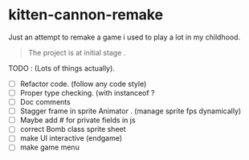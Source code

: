# kitten-cannon-remake

Just an attempt to remake a game 
i used to play a lot in my childhood.

> The project is at initial stage .


TODO : (Lots of things actually).
- [ ] Refactor code. (follow any code style)
- [ ] Proper type checking. (with instanceof ?
- [ ] Doc comments
- [ ] Stagger frame in sprite Animator . (manage sprite fps dynamically)
- [ ] Maybe add # for private fields in js
- [ ] correct Bomb class sprite sheet 
- [ ] make UI interactive (endgame) 
- [ ] make game menu